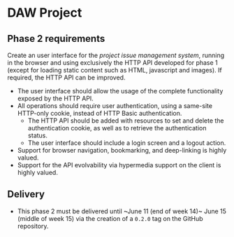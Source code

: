 # DAW Project #

## Phase 2 requirements

Create an user interface for the _project issue management system_, running in the browser and using exclusively the HTTP API developed for phase 1 (except for loading static content such as HTML, javascript and images).
If required, the HTTP API can be improved.

* The user interface should allow the usage of the complete functionality exposed by the HTTP API.
* All operations should require user authentication, using a same-site HTTP-only cookie, instead of HTTP Basic authentication.
  * The HTTP API should be added with resources to set and delete the authentication cookie, as well as to retrieve the authentication status.
  * The user interface should include a login screen and a logout action.
* Support for browser navigation, bookmarking, and deep-linking is highly valued.
* Support for the API evolvability via hypermedia support on the client is highly valued.

## Delivery

* This phase 2 must be delivered until ~June 11 (end of week 14)~ June 15 (middle of week 15) via the creation of a `0.2.0` tag on the GitHub repository.
